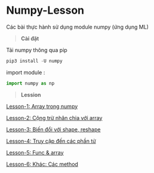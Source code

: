 # Numpy-Lesson

Các bài thực hành sử dụng module numpy (ứng dụng ML)

> **Cài đặt**  

Tải numpy thông qua pip

```python
pip3 install -U numpy
```

import module :

```python
import numpy as np
```

> **Lession**  

[Lesson-1: Array trong numpy](./lesson-1.ipynb)

[Lesson-2: Cộng trừ nhân chia với array](./lesson-2.ipynb)

[Lesson-3: Biến đổi với shape, reshape](./lesson-3.ipynb)

[Lesson-4: Truy cập đến các phần tử](./lesson-4.ipynb)

[Lesson-5: Func & array](./lesson-5.ipynb)

[Lesson-6: Khác: Các method](./lesson-6.ipynb)
